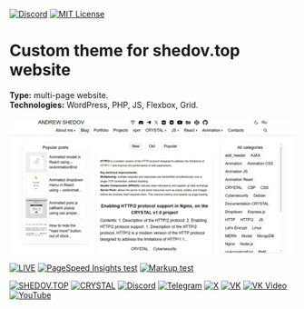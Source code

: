 [![Discord](https://img.shields.io/discord/1006372235172384849?style=for-the-badge&logo=discord&logoColor=white&labelColor=black&color=%23f3f3f3&label=)](https://discord.gg/ENB7RbxVZE)
[![MIT License](https://img.shields.io/badge/license-MIT-blue.svg?style=for-the-badge&logo=5865F2&logoColor=black&labelColor=black&color=%23f3f3f3)](https://github.com/AndrewShedov/shedov.top--custom-theme--wordpress/blob/main/LICENSE)

# Custom theme for shedov.top website
**Type:** multi-page website. <br />
**Technologies:** WordPress, PHP, JS, Flexbox, Grid. <br />
<br>
<a href="https://shedov.top/" target="_blank">
<img src="https://raw.githubusercontent.com/AndrewShedov/shedov.top--custom-theme--wordpress/refs/heads/main/assets/screenshot1.webp" width="700" />
</a>
<br>

[![LIVE](https://img.shields.io/badge/LIVE-ff0000?style=for-the-badge)](https://shedov.top/)
[![PageSpeed Insights test](https://img.shields.io/badge/PageSpeed%20Insights%20test-black?style=for-the-badge)](https://developers.google.com/speed/pagespeed/insights/?url=https://shedov.top/) 
[![Markup test](https://img.shields.io/badge/Markup%20test-black?style=for-the-badge)](https://validator.w3.org/nu/?doc=https%3A%2F%2Fshedov.top%2F)

[![SHEDOV.TOP](https://img.shields.io/badge/SHEDOV.TOP-black?style=for-the-badge)](https://shedov.top/) 
[![CRYSTAL](https://img.shields.io/badge/CRYSTAL-black?style=for-the-badge)](https://crysty.ru/AndrewShedov)
[![Discord](https://img.shields.io/badge/Discord-black?style=for-the-badge&logo=discord&color=black&logoColor=white)](https://discord.gg/ENB7RbxVZE)
[![Telegram](https://img.shields.io/badge/Telegram-black?style=for-the-badge&logo=telegram&color=black&logoColor=white)](https://t.me/ShedovTop)
[![X](https://img.shields.io/badge/%20-black?style=for-the-badge&logo=x&logoColor=white)](https://x.com/AndrewShedov)
[![VK](https://img.shields.io/badge/VK-black?style=for-the-badge&logo=vk)](https://vk.com/ShedovTop)
[![VK Video](https://img.shields.io/badge/VK%20Video-black?style=for-the-badge&logo=vk)](https://vkvideo.ru/@ShedovTop)
[![YouTube](https://img.shields.io/badge/YouTube-black?style=for-the-badge&logo=youtube)](https://www.youtube.com/@ShedovTop)
